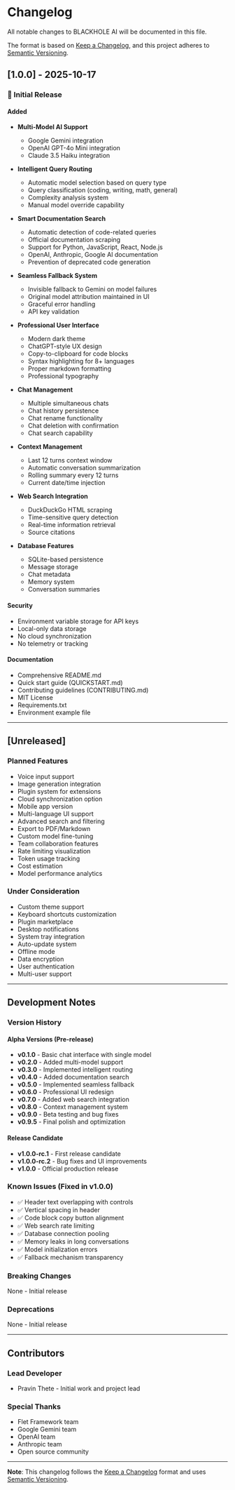 # Changelog

All notable changes to BLACKHOLE AI will be documented in this file.

The format is based on [Keep a Changelog](https://keepachangelog.com/en/1.0.0/),
and this project adheres to [Semantic Versioning](https://semver.org/spec/v2.0.0.html).

## [1.0.0] - 2025-10-17

### 🎉 Initial Release

#### Added
- **Multi-Model AI Support**
  - Google Gemini integration
  - OpenAI GPT-4o Mini integration
  - Claude 3.5 Haiku integration
  
- **Intelligent Query Routing**
  - Automatic model selection based on query type
  - Query classification (coding, writing, math, general)
  - Complexity analysis system
  - Manual model override capability
  
- **Smart Documentation Search**
  - Automatic detection of code-related queries
  - Official documentation scraping
  - Support for Python, JavaScript, React, Node.js
  - OpenAI, Anthropic, Google AI documentation
  - Prevention of deprecated code generation
  
- **Seamless Fallback System**
  - Invisible fallback to Gemini on model failures
  - Original model attribution maintained in UI
  - Graceful error handling
  - API key validation
  
- **Professional User Interface**
  - Modern dark theme
  - ChatGPT-style UX design
  - Copy-to-clipboard for code blocks
  - Syntax highlighting for 8+ languages
  - Proper markdown formatting
  - Professional typography
  
- **Chat Management**
  - Multiple simultaneous chats
  - Chat history persistence
  - Chat rename functionality
  - Chat deletion with confirmation
  - Chat search capability
  
- **Context Management**
  - Last 12 turns context window
  - Automatic conversation summarization
  - Rolling summary every 12 turns
  - Current date/time injection
  
- **Web Search Integration**
  - DuckDuckGo HTML scraping
  - Time-sensitive query detection
  - Real-time information retrieval
  - Source citations
  
- **Database Features**
  - SQLite-based persistence
  - Message storage
  - Chat metadata
  - Memory system
  - Conversation summaries

#### Security
- Environment variable storage for API keys
- Local-only data storage
- No cloud synchronization
- No telemetry or tracking

#### Documentation
- Comprehensive README.md
- Quick start guide (QUICKSTART.md)
- Contributing guidelines (CONTRIBUTING.md)
- MIT License
- Requirements.txt
- Environment example file

---

## [Unreleased]

### Planned Features
- Voice input support
- Image generation integration
- Plugin system for extensions
- Cloud synchronization option
- Mobile app version
- Multi-language UI support
- Advanced search and filtering
- Export to PDF/Markdown
- Custom model fine-tuning
- Team collaboration features
- Rate limiting visualization
- Token usage tracking
- Cost estimation
- Model performance analytics

### Under Consideration
- Custom theme support
- Keyboard shortcuts customization
- Plugin marketplace
- Desktop notifications
- System tray integration
- Auto-update system
- Offline mode
- Data encryption
- User authentication
- Multi-user support

---

## Development Notes

### Version History

#### Alpha Versions (Pre-release)
- **v0.1.0** - Basic chat interface with single model
- **v0.2.0** - Added multi-model support
- **v0.3.0** - Implemented intelligent routing
- **v0.4.0** - Added documentation search
- **v0.5.0** - Implemented seamless fallback
- **v0.6.0** - Professional UI redesign
- **v0.7.0** - Added web search integration
- **v0.8.0** - Context management system
- **v0.9.0** - Beta testing and bug fixes
- **v0.9.5** - Final polish and optimization

#### Release Candidate
- **v1.0.0-rc.1** - First release candidate
- **v1.0.0-rc.2** - Bug fixes and UI improvements
- **v1.0.0** - Official production release

### Known Issues (Fixed in v1.0.0)
- ✅ Header text overlapping with controls
- ✅ Vertical spacing in header
- ✅ Code block copy button alignment
- ✅ Web search rate limiting
- ✅ Database connection pooling
- ✅ Memory leaks in long conversations
- ✅ Model initialization errors
- ✅ Fallback mechanism transparency

### Breaking Changes
None - Initial release

### Deprecations
None - Initial release

---

## Contributors

### Lead Developer
- Pravin Thete - Initial work and project lead

### Special Thanks
- Flet Framework team
- Google Gemini team
- OpenAI team
- Anthropic team
- Open source community

---


**Note**: This changelog follows the [Keep a Changelog](https://keepachangelog.com/) format and uses [Semantic Versioning](https://semver.org/).
